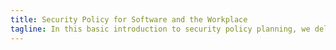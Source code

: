 ```yaml
---
title: Security Policy for Software and the Workplace
tagline: In this basic introduction to security policy planning, we delve into some of the technological, economical, and psychological considerations that plague the planning and enforcement of good security practices. Talk by Caleb. [Slides](https://docs.google.com/presentation/d/1IYb0g5ofmoS3ye3i_teHqGR2SfKFMLIekDOxsiGdT60/edit?usp=sharing)
---
```

